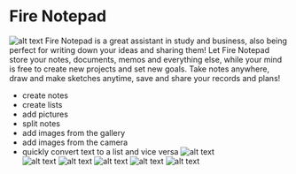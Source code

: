 # Fire Notepad
![alt text](https://github.com/kabasonic/notepad/blob/main/screenshots/template.png?raw=true)
Fire Notepad is a great assistant in study and business, also being perfect for writing down your ideas and sharing them! Let Fire Notepad store your notes, documents, memos and everything else, while your mind is free to create new projects and set new goals. Take notes anywhere, draw and make sketches anytime, save and share your records and plans!
* create notes
* create lists
* add pictures
* split notes
* add images from the gallery
* add images from the camera
* quickly convert text to a list and vice versa
![alt text](https://github.com/kabasonic/notepad/blob/main/screenshots/1.png?raw=true)  
![alt text](https://github.com/kabasonic/notepad/blob/main/screenshots/2.png?raw=true)
![alt text](https://github.com/kabasonic/notepad/blob/main/screenshots/3.png?raw=true)
![alt text](https://github.com/kabasonic/notepad/blob/main/screenshots/4.png?raw=true)
![alt text](https://github.com/kabasonic/notepad/blob/main/screenshots/5.png?raw=true)
![alt text](https://github.com/kabasonic/notepad/blob/main/screenshots/6.png?raw=true)
